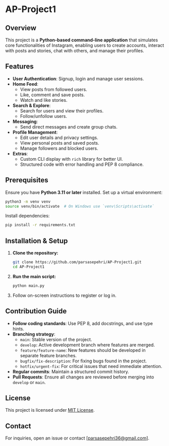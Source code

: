 # AP-Project1

## Overview
This project is a **Python-based command-line application** that simulates core functionalities of Instagram, enabling users to create accounts, interact with posts and stories, chat with others, and manage their profiles.

## Features
- **User Authentication**: Signup, login and manage user sessions.
- **Home Feed**:
  - View posts from followed users.
  - Like, comment and save posts.
  - Watch and like stories.
- **Search & Explore**:
  - Search for users and view their profiles.
  - Follow/unfollow users.
- **Messaging**:
  - Send direct messages and create group chats.
- **Profile Management**:
  - Edit user details and privacy settings.
  - View personal posts and saved posts.
  - Manage followers and blocked users.
- **Extras**:
  - Custom CLI display with `rich` library for better UI.
  - Structured code with error handling and PEP 8 compliance.

## Prerequisites
Ensure you have **Python 3.11 or later** installed. Set up a virtual environment:
```sh
python3 -m venv venv
source venv/bin/activate  # On Windows use `venv\Scripts\activate`
```

Install dependencies:
```sh
pip install -r requirements.txt
```

## Installation & Setup
1. **Clone the repository:**
   ```sh
   git clone https://github.com/parsasepehri/AP-Project1.git
   cd AP-Project1
   ```
2. **Run the main script:**
   ```sh
   python main.py
   ```
3. Follow on-screen instructions to register or log in.

## Contribution Guide
- **Follow coding standards**: Use PEP 8, add docstrings, and use type hints.
- **Branching strategy**:
  - `main`: Stable version of the project.
  - `develop`: Active development branch where features are merged.
  - `feature/feature-name`: New features should be developed in separate feature branches.
  - `bugfix/fix-description`: For fixing bugs found in the project.
  - `hotfix/urgent-fix`: For critical issues that need immediate attention.
- **Regular commits**: Maintain a structured commit history.
- **Pull Requests**: Ensure all changes are reviewed before merging into `develop` or `main`.

## License
This project is licensed under [MIT License](LICENSE).

## Contact
For inquiries, open an issue or contact [parsasepehri36@gmail.com].